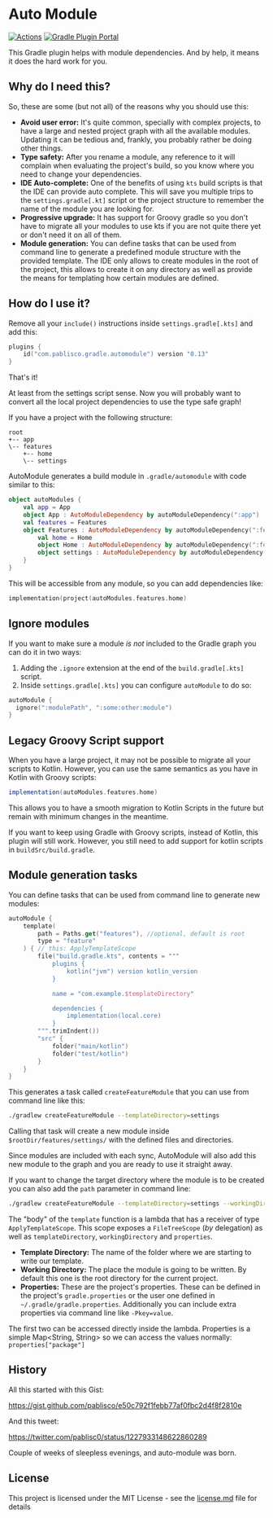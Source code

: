 # Auto Module

[![Actions](https://github.com/pablisco/auto-module/workflows/Publish/badge.svg)](https://github.com/pablisco/auto-module/actions) 
[![Gradle Plugin Portal](https://img.shields.io/maven-metadata/v/https/plugins.gradle.org/m2/com/pablisco/gradle/automodule/core/maven-metadata.xml.svg?label=Gradle)](https://plugins.gradle.org/plugin/com.pablisco.gradle.automodule)

This Gradle plugin helps with module dependencies. And by help, it means it does the hard work for you.

## Why do I need this?

So, these are some (but not all) of the reasons why you should use this:

 - __Avoid user error:__ It's quite common, specially with complex projects, to have a large and nested project graph with all the available modules. Updating it can be tedious and, frankly, you probably rather be doing other things.
 - __Type safety:__ After you rename a module, any reference to it will complain when evaluating the project's build, so you know where you need to change your dependencies.
 - __IDE Auto-complete:__ One of the benefits of using `kts` build scripts is that the IDE can provide auto complete. This will save you multiple trips to the `settings.gradle[.kt]` script or the project structure to remember the name of the module you are looking for.
 - __Progressive upgrade:__ It has support for Groovy gradle so you don't have to migrate all your modules to use kts if you are not quite there yet or don't need it on all of them.
 - __Module generation:__ You can define tasks that can be used from command line to generate a predefined module structure with the provided template. The IDE only allows to create modules in the root of the project, this allows to create it on any directory as well as provide the means for templating how certain modules are defined.
 
## How do I use it?

Remove all your `include()` instructions inside `settings.gradle[.kts]` and add this:

```kotlin
plugins {
    id("com.pablisco.gradle.automodule") version "0.13"
}
```

That's it!

At least from the settings script sense. Now you will probably want to convert all the local project
dependencies to use the type safe graph!

If you have a project with the following structure:

```
root
+-- app
\-- features
    +-- home
    \-- settings
```

AutoModule generates a build module in `.gradle/automodule` with code similar to this:

```kotlin
object autoModules {
    val app = App
    object App : AutoModuleDependency by autoModuleDependency(":app")
    val features = Features
    object Features : AutoModuleDependency by autoModuleDependency(":features") {
        val home = Home
        object Home : AutoModuleDependency by autoModuleDependency(":features:home")
        object settings : AutoModuleDependency by autoModuleDependency(":features:settings")
    }
}
```

This will be accessible from any module, so you can add dependencies like:

```kotlin
implementation(project(autoModules.features.home)
```

## Ignore modules

If you want to make sure a module *is not* included to the Gradle graph you can do it in two ways:

1. Adding the `.ignore` extension at the end of the `build.gradle[.kts]` script.
2. Inside `settings.gradle[.kts]` you can configure `autoModule` to do so:

```kotlin
autoModule {
  ignore(":modulePath", ":some:other:module")
}
```

## Legacy Groovy Script support

When you have a large project, it may not be possible to migrate all your scripts to Kotlin.
However, you can use the same semantics as you have in Kotlin with Groovy scripts:

```groovy
implementation(autoModules.features.home)
```

This allows you to have a smooth migration to Kotlin Scripts in the future but remain with minimum 
changes in the meantime.

If you want to keep using Gradle with Groovy scripts, instead of Kotlin, this plugin will still
work. However, you still need to add support for kotlin scripts in `buildSrc/build.gradle`.



## Module generation tasks

You can define tasks that can be used from command line to generate new modules:

```kotlin
autoModule {
    template(
        path = Paths.get("features"), //optional, default is root
        type = "feature"
    ) { // this: ApplyTemplateScope
        file("build.gradle.kts", contents = """
            plugins { 
                kotlin("jvm") version kotlin_version 
            }

            name = "com.example.$templateDirectory"    

            dependencies {
                implementation(local.core)
            }
        """.trimIndent())
        "src" { 
            folder("main/kotlin")
            folder("test/kotlin")
        }   
    }   
}
```

This generates a task called `createFeatureModule` that you can use from command line like this:

```bash
./gradlew createFeatureModule --templateDirectory=settings
```

Calling that task will create a new module inside `$rootDir/features/settings/` with the defined files and directories.

Since modules are included with each sync, AutoModule will also add this new module to the graph and you are ready to use it straight away.

If you want to change the target directory where the module is to be created you can also add the `path` parameter in command line:

```bash
./gradlew createFeatureModule --templateDirectory=settings --workingDirectory=notFeature
```

The "body" of the `template` function is a lambda that has a receiver of type `ApplyTemplateScope`. This scope exposes a `FileTreeScope` (*by* delegation) as well as `templateDirectory`, `workingDirectory` and `properties`.

 - __Template Directory:__ The name of the folder where we are starting to write our template.
 - __Working Directory:__ The place the module is going to be written. By default this one is the root directory for the current project.
 - __Properties:__ These are the project's properties. These can be defined in the project's `gradle.properties` or the user one defined in `~/.gradle/gradle.properties`. Additionally you can include extra properties via command line like `-Pkey=value`.
 
The first two can be accessed directly inside the lambda. Properties is a simple Map<String, String> so we can access the values normally: `properties["package"]`

## History 

All this started with this Gist:

https://gist.github.com/pablisco/e50c792f1febb77af0fbc2d4f8f2810e

And this tweet:
 
https://twitter.com/pablisc0/status/1227933148622860289
 
Couple of weeks of sleepless evenings, and auto-module was born.

## License 

This project is licensed under the MIT License - see the [license.md](license.md) file for details
